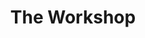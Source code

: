 ---
  title: The Workshop
  description: Furnishing the College with history
  latitude: -26.173035
  longitude: 28.074214
  cards:
    - poi-011-card-001.md
    - poi-011-card-002.md
    - poi-011-card-003.md
    - poi-011-card-004.md
    - poi-011-card-005.md
    - poi-011-card-006.md
    - poi-011-card-007.md
    - poi-011-card-008.md
  themes:
    - Brothers today at Sacred Heart
    - Ethos
    - College Characters
    - Alumni
    - Grounds and Buildings
    - Traditions and Innovations
    - Stories in the story
---